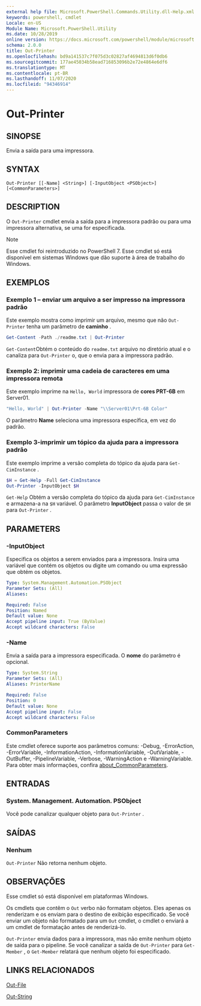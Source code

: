 ```yaml
---
external help file: Microsoft.PowerShell.Commands.Utility.dll-Help.xml
keywords: powershell, cmdlet
Locale: en-US
Module Name: Microsoft.PowerShell.Utility
ms.date: 10/28/2019
online version: https://docs.microsoft.com/powershell/module/microsoft.powershell.utility/out-printer?view=powershell-7&WT.mc_id=ps-gethelp
schema: 2.0.0
title: Out-Printer
ms.openlocfilehash: bd9a141537c7f075d3c02827af4694813d6f0db6
ms.sourcegitcommit: 177ae45034b58ead716853096b2e72e4864e6df6
ms.translationtype: MT
ms.contentlocale: pt-BR
ms.lasthandoff: 11/07/2020
ms.locfileid: "94346914"
---
```

# Out-Printer

## SINOPSE
Envia a saída para uma impressora.

## SYNTAX

```
Out-Printer [[-Name] <String>] [-InputObject <PSObject>] [<CommonParameters>]
```

## DESCRIPTION

O `Out-Printer` cmdlet envia a saída para a impressora padrão ou para uma impressora alternativa, se uma for especificada.

> [!NOTE]
> Esse cmdlet foi reintroduzido no PowerShell 7. Esse cmdlet só está disponível em sistemas Windows que dão suporte à área de trabalho do Windows.

## EXEMPLOS

### Exemplo 1 – enviar um arquivo a ser impresso na impressora padrão

Este exemplo mostra como imprimir um arquivo, mesmo que não `Out-Printer` tenha um parâmetro de **caminho** .

```powershell
Get-Content -Path ./readme.txt | Out-Printer
```

`Get-Content`Obtém o conteúdo do `readme.txt` arquivo no diretório atual e o canaliza para `Out-Printer` o, que o envia para a impressora padrão.

### Exemplo 2: imprimir uma cadeia de caracteres em uma impressora remota

Este exemplo imprime na `Hello, World` impressora de **cores PRT-6B** em Server01.

```powershell
"Hello, World" | Out-Printer -Name "\\Server01\Prt-6B Color"
```

O parâmetro **Name** seleciona uma impressora específica, em vez do padrão.

### Exemplo 3-imprimir um tópico da ajuda para a impressora padrão

Este exemplo imprime a versão completa do tópico da ajuda para `Get-CimInstance` .

```powershell
$H = Get-Help -Full Get-CimInstance
Out-Printer -InputObject $H
```

`Get-Help` Obtém a versão completa do tópico da ajuda para `Get-CimInstance` e armazena-a na `$H` variável. O parâmetro **InputObject** passa o valor de `$H` para `Out-Printer` .

## PARAMETERS

### -InputObject

Especifica os objetos a serem enviados para a impressora. Insira uma variável que contém os objetos ou digite um comando ou uma expressão que obtém os objetos.

```yaml
Type: System.Management.Automation.PSObject
Parameter Sets: (All)
Aliases:

Required: False
Position: Named
Default value: None
Accept pipeline input: True (ByValue)
Accept wildcard characters: False
```

### -Name

Envia a saída para a impressora especificada. O **nome** do parâmetro é opcional.

```yaml
Type: System.String
Parameter Sets: (All)
Aliases: PrinterName

Required: False
Position: 0
Default value: None
Accept pipeline input: False
Accept wildcard characters: False
```

### CommonParameters

Este cmdlet oferece suporte aos parâmetros comuns: -Debug, -ErrorAction, -ErrorVariable, -InformationAction, -InformationVariable, -OutVariable, -OutBuffer, -PipelineVariable, -Verbose, -WarningAction e -WarningVariable. Para obter mais informações, confira [about_CommonParameters](https://go.microsoft.com/fwlink/?LinkID=113216).

## ENTRADAS

### System. Management. Automation. PSObject

Você pode canalizar qualquer objeto para `Out-Printer` .

## SAÍDAS

### Nenhum

`Out-Printer` Não retorna nenhum objeto.

## OBSERVAÇÕES

Esse cmdlet só está disponível em plataformas Windows.

Os cmdlets que contêm o `Out` verbo não formatam objetos. Eles apenas os renderizam e os enviam para o destino de exibição especificado. Se você enviar um objeto não formatado para um `Out` cmdlet, o cmdlet o enviará a um cmdlet de formatação antes de renderizá-lo.

`Out-Printer` envia dados para a impressora, mas não emite nenhum objeto de saída para o pipeline. Se você canalizar a saída de `Out-Printer` para `Get-Member` , o `Get-Member` relatará que nenhum objeto foi especificado.

## LINKS RELACIONADOS

[Out-File](Out-File.md)

[Out-String](Out-String.md)
